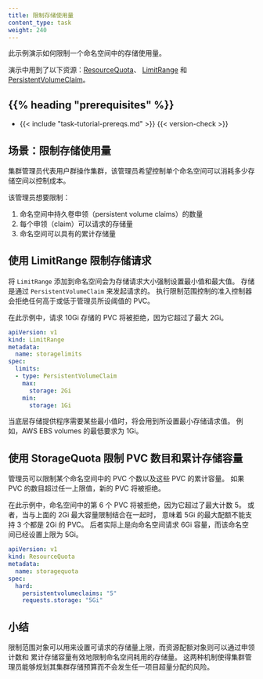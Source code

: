 ```yaml
---
title: 限制存储使用量
content_type: task
weight: 240
---
```

<!--
title: Limit Storage Consumption
content_type: task
weight: 240
-->

<!-- overview -->

<!--
This example demonstrates how to limit the amount of storage consumed in a namespace
-->
此示例演示如何限制一个命名空间中的存储使用量。

<!--
The following resources are used in the demonstration: [ResourceQuota](/docs/concepts/policy/resource-quotas/),
[LimitRange](/docs/tasks/administer-cluster/memory-default-namespace/),
and [PersistentVolumeClaim](/docs/concepts/storage/persistent-volumes/).
-->
演示中用到了以下资源：[ResourceQuota](/zh-cn/docs/concepts/policy/resource-quotas/)、
[LimitRange](/zh-cn/docs/tasks/administer-cluster/manage-resources/memory-default-namespace/) 和
[PersistentVolumeClaim](/zh-cn/docs/concepts/storage/persistent-volumes/)。

## {{% heading "prerequisites" %}}

* {{< include "task-tutorial-prereqs.md" >}} {{< version-check >}}

<!-- steps -->

<!--
## Scenario: Limiting Storage Consumption
-->
## 场景：限制存储使用量

<!--
The cluster-admin is operating a cluster on behalf of a user population and the admin wants to control
how much storage a single namespace can consume in order to control cost.
-->
集群管理员代表用户群操作集群，该管理员希望控制单个命名空间可以消耗多少存储空间以控制成本。

<!--
The admin would like to limit:
-->
该管理员想要限制：

<!--
1. The number of persistent volume claims in a namespace
2. The amount of storage each claim can request
3. The amount of cumulative storage the namespace can have
-->
1. 命名空间中持久卷申领（persistent volume claims）的数量
2. 每个申领（claim）可以请求的存储量
3. 命名空间可以具有的累计存储量

<!--
## LimitRange to limit requests for storage
-->
## 使用 LimitRange 限制存储请求

<!--
Adding a `LimitRange` to a namespace enforces storage request sizes to a minimum and maximum. Storage is requested via `PersistentVolumeClaim`. The admission controller that enforces limit ranges will reject any PVC that is above or below the values set by the admin.
-->
将 `LimitRange` 添加到命名空间会为存储请求大小强制设置最小值和最大值。
存储是通过 `PersistentVolumeClaim` 来发起请求的。
执行限制范围控制的准入控制器会拒绝任何高于或低于管理员所设阈值的 PVC。

<!--
In this example, a PVC requesting 10Gi of storage would be rejected because it exceeds the 2Gi max.
-->
在此示例中，请求 10Gi 存储的 PVC 将被拒绝，因为它超过了最大 2Gi。

```yaml
apiVersion: v1
kind: LimitRange
metadata:
  name: storagelimits
spec:
  limits:
  - type: PersistentVolumeClaim
    max:
      storage: 2Gi
    min:
      storage: 1Gi
```

<!--
Minimum storage requests are used when the underlying storage provider requires certain minimums. For example,
AWS EBS volumes have a 1Gi minimum requirement.
-->
当底层存储提供程序需要某些最小值时，将会用到所设置最小存储请求值。
例如，AWS EBS volumes 的最低要求为 1Gi。

<!--
## StorageQuota to limit PVC count and cumulative storage capacity
-->
## 使用 StorageQuota 限制 PVC 数目和累计存储容量

<!--
Admins can limit the number of PVCs in a namespace as well as the cumulative capacity of those PVCs. New PVCs that exceed
either maximum value will be rejected.
-->
管理员可以限制某个命名空间中的 PVC 个数以及这些 PVC 的累计容量。
如果 PVC 的数目超过任一上限值，新的 PVC 将被拒绝。

<!--
In this example, a 6th PVC in the namespace would be rejected because it exceeds the maximum count of 5. Alternatively,
a 5Gi maximum quota when combined with the 2Gi max limit above, cannot have 3 PVCs where each has 2Gi. That would be 6Gi requested
 for a namespace capped at 5Gi.
-->
在此示例中，命名空间中的第 6 个 PVC 将被拒绝，因为它超过了最大计数 5。
或者，当与上面的 2Gi 最大容量限制结合在一起时，
意味着 5Gi 的最大配额不能支持 3 个都是 2Gi 的 PVC。
后者实际上是向命名空间请求 6Gi 容量，而该命名空间已经设置上限为 5Gi。

```yaml
apiVersion: v1
kind: ResourceQuota
metadata:
  name: storagequota
spec:
  hard:
    persistentvolumeclaims: "5"
    requests.storage: "5Gi"
```

<!-- discussion -->

<!--
## Summary

A limit range can put a ceiling on how much storage is requested while a resource quota can effectively cap the storage consumed by a namespace through claim counts and cumulative storage capacity. The allows a cluster-admin to plan their
cluster's storage budget without risk of any one project going over their allotment.
-->
## 小结

限制范围对象可以用来设置可请求的存储量上限，而资源配额对象则可以通过申领计数和
累计存储容量有效地限制命名空间耗用的存储量。
这两种机制使得集群管理员能够规划其集群存储预算而不会发生任一项目超量分配的风险。

